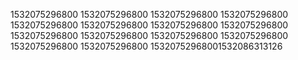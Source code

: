 1532075296800
1532075296800
1532075296800
1532075296800
1532075296800
1532075296800
1532075296800
1532075296800
1532075296800
1532075296800
1532075296800
1532075296800
1532075296800
1532075296800
15320752968001532086313126